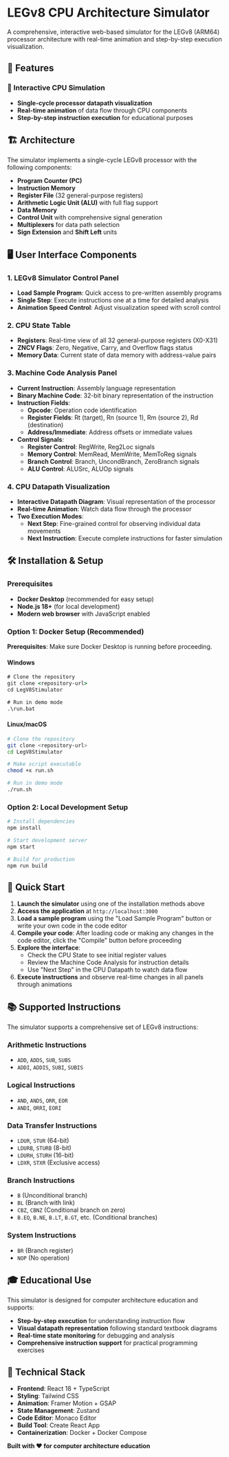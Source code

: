 # LEGv8 CPU Architecture Simulator

A comprehensive, interactive web-based simulator for the LEGv8 (ARM64) processor architecture with real-time animation and step-by-step execution visualization.

## 🚀 Features

### 🎯 Interactive CPU Simulation
- **Single-cycle processor datapath visualization**
- **Real-time animation** of data flow through CPU components
- **Step-by-step instruction execution** for educational purposes

## 🏗️ Architecture

The simulator implements a single-cycle LEGv8 processor with the following components:

- **Program Counter (PC)**
- **Instruction Memory**
- **Register File** (32 general-purpose registers)
- **Arithmetic Logic Unit (ALU)** with full flag support
- **Data Memory**
- **Control Unit** with comprehensive signal generation
- **Multiplexers** for data path selection
- **Sign Extension** and **Shift Left** units

## 🖥️ User Interface Components

### 1. LEGv8 Simulator Control Panel
- **Load Sample Program**: Quick access to pre-written assembly programs
- **Single Step**: Execute instructions one at a time for detailed analysis
- **Animation Speed Control**: Adjust visualization speed with scroll control

### 2. CPU State Table
- **Registers**: Real-time view of all 32 general-purpose registers (X0-X31)
- **ZNCV Flags**: Zero, Negative, Carry, and Overflow flags status
- **Memory Data**: Current state of data memory with address-value pairs

### 3. Machine Code Analysis Panel
- **Current Instruction**: Assembly language representation
- **Binary Machine Code**: 32-bit binary representation of the instruction
- **Instruction Fields**:
  - **Opcode**: Operation code identification
  - **Register Fields**: Rt (target), Rn (source 1), Rm (source 2), Rd (destination)
  - **Address/Immediate**: Address offsets or immediate values
- **Control Signals**:
  - **Register Control**: RegWrite, Reg2Loc signals
  - **Memory Control**: MemRead, MemWrite, MemToReg signals
  - **Branch Control**: Branch, UncondBranch, ZeroBranch signals
  - **ALU Control**: ALUSrc, ALUOp signals

### 4. CPU Datapath Visualization
- **Interactive Datapath Diagram**: Visual representation of the processor
- **Real-time Animation**: Watch data flow through the processor
- **Two Execution Modes**:
  - **Next Step**: Fine-grained control for observing individual data movements
  - **Next Instruction**: Execute complete instructions for faster simulation

## 🛠️ Installation & Setup

### Prerequisites
- **Docker Desktop** (recommended for easy setup)
- **Node.js 18+** (for local development)
- **Modern web browser** with JavaScript enabled

### Option 1: Docker Setup (Recommended)

**Prerequisites**: Make sure Docker Desktop is running before proceeding.

#### Windows
```cmd
# Clone the repository
git clone <repository-url>
cd LegV8Stimulator

# Run in demo mode
.\run.bat
```

#### Linux/macOS
```bash
# Clone the repository
git clone <repository-url>
cd LegV8Stimulator

# Make script executable
chmod +x run.sh

# Run in demo mode
./run.sh
```

### Option 2: Local Development Setup

```bash
# Install dependencies
npm install

# Start development server
npm start

# Build for production
npm run build
```

## 🚀 Quick Start

1. **Launch the simulator** using one of the installation methods above
2. **Access the application** at `http://localhost:3000`
3. **Load a sample program** using the "Load Sample Program" button or write your own code in the code editor
4. **Compile your code**: After loading code or making any changes in the code editor, click the "Compile" button before proceeding
5. **Explore the interface**:
   - Check the CPU State to see initial register values
   - Review the Machine Code Analysis for instruction details
   - Use "Next Step" in the CPU Datapath to watch data flow
6. **Execute instructions** and observe real-time changes in all panels through animations

## 📚 Supported Instructions

The simulator supports a comprehensive set of LEGv8 instructions:

### Arithmetic Instructions
- `ADD`, `ADDS`, `SUB`, `SUBS`
- `ADDI`, `ADDIS`, `SUBI`, `SUBIS`

### Logical Instructions
- `AND`, `ANDS`, `ORR`, `EOR`
- `ANDI`, `ORRI`, `EORI`

### Data Transfer Instructions
- `LDUR`, `STUR` (64-bit)
- `LDURB`, `STURB` (8-bit)
- `LDURH`, `STURH` (16-bit)
- `LDXR`, `STXR` (Exclusive access)

### Branch Instructions
- `B` (Unconditional branch)
- `BL` (Branch with link)
- `CBZ`, `CBNZ` (Conditional branch on zero)
- `B.EQ`, `B.NE`, `B.LT`, `B.GT`, etc. (Conditional branches)

### System Instructions
- `BR` (Branch register)
- `NOP` (No operation)

## 🎓 Educational Use

This simulator is designed for computer architecture education and supports:

- **Step-by-step execution** for understanding instruction flow
- **Visual datapath representation** following standard textbook diagrams
- **Real-time state monitoring** for debugging and analysis
- **Comprehensive instruction support** for practical programming exercises

## 🔧 Technical Stack

- **Frontend**: React 18 + TypeScript
- **Styling**: Tailwind CSS
- **Animation**: Framer Motion + GSAP
- **State Management**: Zustand
- **Code Editor**: Monaco Editor
- **Build Tool**: Create React App
- **Containerization**: Docker + Docker Compose


**Built with ❤️ for computer architecture education** 